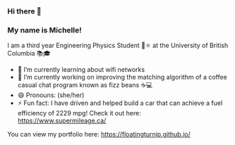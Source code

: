 ### Hi there 👋
### My name is Michelle!

I am a third year Engineering Physics Student 🚀⚛️ at the University of British Columbia 📚🎓️

<!--
**floatingturnip/floatingturnip** is a ✨ _special_ ✨ repository because its `README.md` (this file) appears on your GitHub profile.

Here are some ideas to get you started:

- 👯 I’m looking to collaborate on ...
- 🤔 I’m looking for help with ...
- 💬 Ask me about ...
- 📫 How to reach me: ...
- 💾 I have experience with
- 👯 I’m looking for a team for Hack the North 😊!

-->


- 🌱 I’m currently learning about wifi networks
- 🔭 I’m currently working on improving the matching algorithm of a coffee casual chat program known as fizz beans ☕💻 
- 😄 Pronouns: (she/her)
- ⚡ Fun fact: I have driven and helped build a car that can achieve a fuel efficiency of 2229 mpg! Check it out here: https://www.supermileage.ca/

You can view my portfolio here: https://floatingturnip.github.io/
